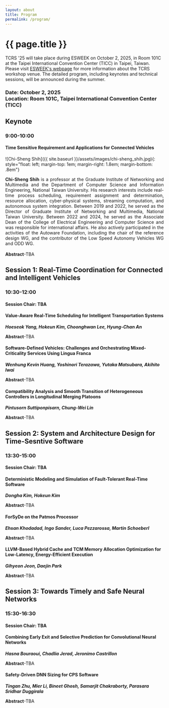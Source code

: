 ```yaml
---
layout: about
title: Program
permalink: /program/
---
```


# {{ page.title }}

TCRS '25 will take place during ESWEEK on October 2, 2025, in Room 101C at the Taipei International Convention Center (TICC) in Taipei, Taiwan.
Please visit [ESWEEK's webpage](https://esweek.org/hotels/) for more information about the TCRS workshop venue.
The detailed program, including keynotes and technical sessions, will be announced during the summer.

### Date: October 2, 2025 <br> Location: Room 101C, Taipei International Convention Center (TICC)

## Keynote
### 9:00-10:00
#### Time Sensitive Requirement and Applications for Connected Vehicles
![Chi-Sheng Shih]({{ site.baseurl }}/assets/images/chi-sheng_shih.jpg){: style="float: left; margin-top: 1em; margin-right: 1.8em; margin-bottom: .8em"}
<div style="text-align: justify">
<b>Chi-Sheng Shih</b> is a professor at the Graduate Institute of Networking and Multimedia and the Department of Computer Science and Information Engineering, National Taiwan University. His research interests include real-time process scheduling, requirement assignment and determination, resource allocation, cyber-physical systems, streaming computation, and autonomous system integration. Between 2019 and 2022, he served as the Director of Graduate Institute of Networking and Multimedia, National Taiwan University. Between 2022 and 2024, he served as the Associate Dean of the College of Electrical Engineering and Computer Science and was responsible for international affairs. He also actively participated in the activities of the Autoware Foundation, including the chair of the reference design WG, and the contributor of the Low Speed Autonomy Vehicles WG and ODD WG.
</div>
<br/>
<div style="text-align: justify">
<b>Abstract</b>-TBA
</div>

## Session 1: Real-Time Coordination for Connected and Intelligent Vehicles
### 10:30-12:00
#### Session Chair: TBA
#### Value-Aware Real-Time Scheduling for Intelligent Transportation Systems
***Hoeseok Yang, Hokeun Kim, Choonghwan Lee, Hyung-Chan An***
<div style="text-align: justify">
<b>Abstract</b>-TBA
</div>

#### Software-Defined Vehicles: Challenges and Orchestrating Mixed-Criticality Services Using Lingua Franca
***Wenhung Kevin Huang, Yoshinori Terazawa, Yutaka Matsubara, Akihito Iwai***
<div style="text-align: justify">
<b>Abstract</b>-TBA
</div>

#### Compatibility Analysis and Smooth Transition of Heterogeneous Controllers in Longitudinal Merging Platoons
***Pintusorn Suttiponpisarn, Chung-Wei Lin***
<div style="text-align: justify">
<b>Abstract</b>-TBA
</div>

## Session 2: System and Architecture Design for Time-Sesntive Software
### 13:30-15:00
#### Session Chair: TBA
#### Deterministic Modeling and Simulation of Fault-Tolerant Real-Time Software
***Dongha Kim, Hokeun Kim***
<div style="text-align: justify">
<b>Abstract</b>-TBA
</div>

#### ForSyDe on the Patmos Processor
***Ehsan Khodadad, Ingo Sander, Luca Pezzarossa, Martin Schoeberl***
<div style="text-align: justify">
<b>Abstract</b>-TBA
</div>

#### LLVM-Based Hybrid Cache and TCM Memory Allocation Optimization for Low-Latency, Energy-Efficient Execution
***Gihyeon Jeon, Daejin Park***
<div style="text-align: justify">
<b>Abstract</b>-TBA
</div>

## Session 3: Towards Timely and Safe Neural Networks
### 15:30-16:30
#### Session Chair: TBA
#### Combining Early Exit and Selective Prediction for Convolutional Neural Networks
***Hasna Bouraoui, Chadlia Jerad, Jeronimo Castrillon***
<div style="text-align: justify">
<b>Abstract</b>-TBA
</div>

#### Safety-Driven DNN Sizing for CPS Software
***Tingan Zhu, Mier Li, Bineet Ghosh, Samarjit Chakraborty, Parasara Sridhar Duggirala***
<div style="text-align: justify">
<b>Abstract</b>-TBA
</div>
